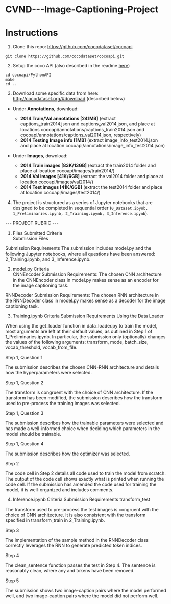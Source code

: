 # CVND---Image-Captioning-Project

# Instructions  
1. Clone this repo: https://github.com/cocodataset/cocoapi  
```
git clone https://github.com/cocodataset/cocoapi.git  
```

2. Setup the coco API (also described in the readme [here](https://github.com/cocodataset/cocoapi)) 
```
cd cocoapi/PythonAPI  
make  
cd ..
```

3. Download some specific data from here: http://cocodataset.org/#download (described below)

* Under **Annotations**, download:
  * **2014 Train/Val annotations [241MB]** (extract captions_train2014.json and captions_val2014.json, and place at locations cocoapi/annotations/captions_train2014.json and cocoapi/annotations/captions_val2014.json, respectively)  
  * **2014 Testing Image info [1MB]** (extract image_info_test2014.json and place at location cocoapi/annotations/image_info_test2014.json)

* Under **Images**, download:
  * **2014 Train images [83K/13GB]** (extract the train2014 folder and place at location cocoapi/images/train2014/)
  * **2014 Val images [41K/6GB]** (extract the val2014 folder and place at location cocoapi/images/val2014/)
  * **2014 Test images [41K/6GB]** (extract the test2014 folder and place at location cocoapi/images/test2014/)

4. The project is structured as a series of Jupyter notebooks that are designed to be completed in sequential order (`0_Dataset.ipynb, 1_Preliminaries.ipynb, 2_Training.ipynb, 3_Inference.ipynb`).

--- PROJECT RUBRIC ---
1. Files Submitted
Criteria	
Submission Files

Submission Requirements
The submission includes model.py and the following Jupyter notebooks, where all questions have been answered: 2_Training.ipynb, and 3_Inference.ipynb.

2. model.py
Criteria	
CNNEncoder
Submission Requirements:
The chosen CNN architecture in the CNNEncoder class in model.py makes sense as an encoder for the image captioning task.

RNNDecoder
Submission Requirements:
The chosen RNN architecture in the RNNDecoder class in model.py makes sense as a decoder for the image captioning task.

3. Training.ipynb
Criteria	Submission Requirements
Using the Data Loader

When using the get_loader function in data_loader.py to train the model, most arguments are left at their default values, as outlined in Step 1 of 1_Preliminaries.ipynb. In particular, the submission only (optionally) changes the values of the following arguments: transform, mode, batch_size, vocab_threshold, vocab_from_file.

Step 1, Question 1

The submission describes the chosen CNN-RNN architecture and details how the hyperparameters were selected.

Step 1, Question 2

The transform is congruent with the choice of CNN architecture. If the transform has been modified, the submission describes how the transform used to pre-process the training images was selected.

Step 1, Question 3

The submission describes how the trainable parameters were selected and has made a well-informed choice when deciding which parameters in the model should be trainable.

Step 1, Question 4

The submission describes how the optimizer was selected.

Step 2

The code cell in Step 2 details all code used to train the model from scratch. The output of the code cell shows exactly what is printed when running the code cell. If the submission has amended the code used for training the model, it is well-organized and includes comments.

4. Inference.ipynb
Criteria	Submission Requirements
transform_test

The transform used to pre-process the test images is congruent with the choice of CNN architecture. It is also consistent with the transform specified in transform_train in 2_Training.ipynb.

Step 3

The implementation of the sample method in the RNNDecoder class correctly leverages the RNN to generate predicted token indices.

Step 4

The clean_sentence function passes the test in Step 4. The sentence is reasonably clean, where any <start> and <end> tokens have been removed.

Step 5

The submission shows two image-caption pairs where the model performed well, and two image-caption pairs where the model did not perform well.